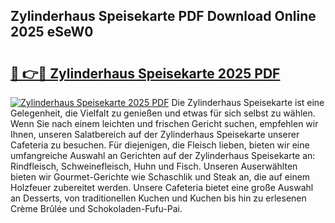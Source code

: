 ## Zylinderhaus Speisekarte PDF Download Online 2025 eSeW0

# <h2><a href="http://gc79yg8.nevu.top/?p=Zylinderhaus+Speisekarte">🔗 👉🔴 Zylinderhaus Speisekarte 2025 PDF</a></h2>

[![Zylinderhaus Speisekarte 2025 PDF](https://i.imgur.com/dBaPXMq.png)](http://gc79yg8.nevu.top/?p=Zylinderhaus+Speisekarte)
Die Zylinderhaus Speisekarte ist eine Gelegenheit, die Vielfalt zu genießen und etwas für sich selbst zu wählen. Wenn Sie nach einem leichten und frischen Gericht suchen, empfehlen wir Ihnen, unseren Salatbereich auf der Zylinderhaus Speisekarte unserer Cafeteria zu besuchen. Für diejenigen, die Fleisch lieben, bieten wir eine umfangreiche Auswahl an Gerichten auf der Zylinderhaus Speisekarte an: Rindfleisch, Schweinefleisch, Huhn und Fisch. Unseren Auserwählten bieten wir Gourmet-Gerichte wie Schaschlik und Steak an, die auf einem Holzfeuer zubereitet werden. Unsere Cafeteria bietet eine große Auswahl an Desserts, von traditionellen Kuchen und Kuchen bis hin zu erlesenen Crème Brûlée und Schokoladen-Fufu-Pai.
